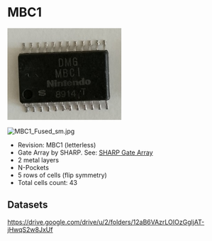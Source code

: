 # MBC1

![package.jpg](imgstore/package.jpg)

![MBC1_Fused_sm.jpg](imgstore/MBC1_Fused_sm.jpg)

- Revision: MBC1 (letterless)
- Gate Array by SHARP. See: [SHARP Gate Array](/SharpGateArray/cells.md)
- 2 metal layers
- N-Pockets
- 5 rows of cells (flip symmetry)
- Total cells count: 43

## Datasets

https://drive.google.com/drive/u/2/folders/12aB6VAzrLOIOzGgljAT-jHwqS2w8JxUf
